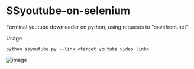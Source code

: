 # SSyoutube-on-selenium
Terminal youtube downloader on python, using requests to "savefrom.net"

Usage
```
python ssyoutube.py --link <target youtube video link>
```
![image](https://user-images.githubusercontent.com/96372727/231726322-ca24e41b-0ff2-4078-b2ba-1cac028a91e3.png)

